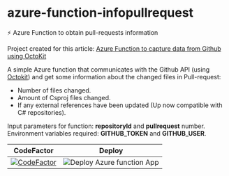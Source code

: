# azure-function-infopullrequest
⚡ Azure Function to obtain pull-requests information

Project created for this article: [Azure Function to capture data from Github using OctoKit](https://medium.com/@rafaeldalsenter/azure-function-to-capture-data-from-github-using-octokit-78ff7c801642)

A simple Azure function that communicates with the Github API (using [Octokit](https://github.com/octokit/octokit.net)) and get some information about the changed files in Pull-request:
- Number of files changed.
- Amount of Csproj files changed.
- If any external references have been updated (Up now compatible with C# repositories).

Input parameters for function: **repositoryId** and **pullrequest** number.
Environment variables required: **GITHUB_TOKEN** and **GITHUB_USER**.

| CodeFactor | Deploy |
|:---:|:---:|
|[![CodeFactor](https://www.codefactor.io/repository/github/rafaeldalsenter/azure-function-infopullrequest/badge?s=3149a4afc7e40658669bb35acd25e95da1ec2f00)](https://www.codefactor.io/repository/github/rafaeldalsenter/azure-function-infopullrequest)|![Deploy Azure function App](https://github.com/rafaeldalsenter/azure-function-infopullrequest/workflows/Deploy%20Azure%20function%20App/badge.svg)|
